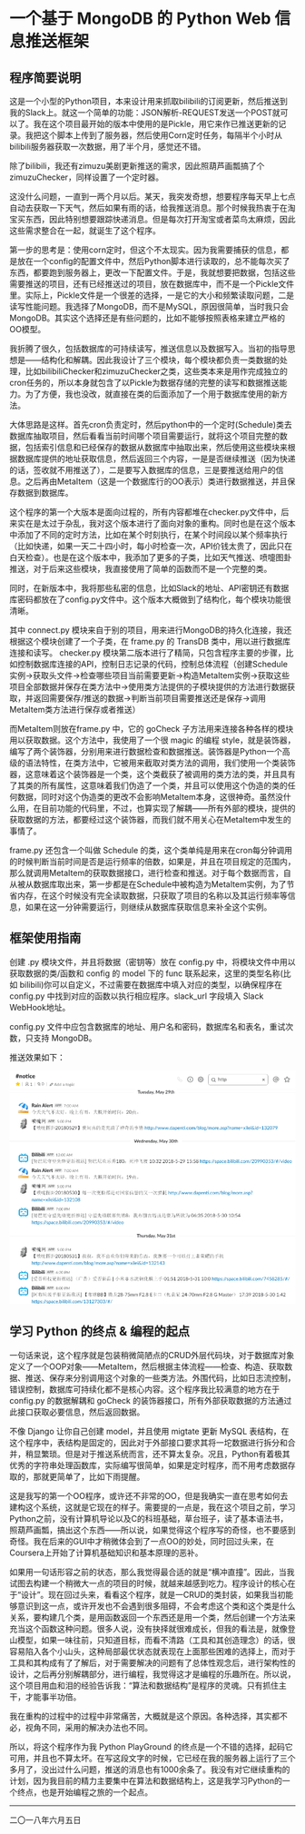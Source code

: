 # 一个基于 MongoDB 的 Python Web 信息推送框架

## 程序简要说明

这是一个小型的Python项目，本来设计用来抓取bilibili的订阅更新，然后推送到我的Slack上。就这一个简单的功能：JSON解析-REQUEST发送一个POST就可以了。我在这个项目最开始的版本中使用的是Pickle，用它来作已推送更新的记录。我把这个脚本上传到了服务器，然后使用Corn定时任务，每隔半个小时从bilibili服务器获取一次数据，用了半个月，感觉还不错。

除了bilibili，我还有zimuzu美剧更新推送的需求，因此照葫芦画瓢搞了个zimuzuChecker，同样设置了一个定时器。

这没什么问题，一直到一两个月以后。某天，我突发奇想，想要程序每天早上七点自动去获取一下天气，然后如果有雨的话，给我推送消息。那个时候我热衷于在淘宝买东西，因此特别想要跟踪快递消息。但是每次打开淘宝或者菜鸟太麻烦，因此这些需求整合在一起，就诞生了这个程序。

第一步的思考是：使用corn定时，但这个不太现实。因为我需要捕获的信息，都是放在一个config的配置文件中，然后Python脚本进行读取的，总不能每次买了东西，都要跑到服务器上，更改一下配置文件。于是，我就想要把数据，包括这些需要推送的项目，还有已经推送过的项目，放在数据库中，而不是一个Pickle文件里。实际上，Pickle文件是一个很差的选择，一是它的大小和频繁读取问题，二是读写性能问题。我选择了MongoDB，而不是MySQL，原因很简单，当时我只会MongoDB。其实这个选择还是有些问题的，比如不能够按照表格来建立严格的OO模型。

我折腾了很久，包括数据库的可持续读写，推送信息以及数据写入。当初的指导思想是——结构化和解耦。因此我设计了三个模块，每个模块都负责一类数据的处理，比如bilibiliChecker和zimuzuChecker之类，这些类本来是用作完成独立的cron任务的，所以本身就包含了以Pickle为数据存储的完整的读写和数据推送能力。为了方便，我也没改，就直接在类的后面添加了一个用于数据库使用的新方法。

大体思路是这样。首先cron负责定时，然后python中的一个定时(Schedule)类去数据库抽取项目，然后看看当前时间哪个项目需要运行，就将这个项目完整的数据，包括索引信息和已经保存的数据从数据库中抽取出来，然后使用这些模块来根据数据库提供的地址获取信息，然后返回三个内容，一是是否继续推送（因为快递的话，签收就不用推送了），二是要写入数据库的信息，三是要推送给用户的信息。之后再由MetaItem（这是一个数据库行的OO表示）类进行数据推送，并且保存数据到数据库。

这个程序的第一个大版本是面向过程的，所有内容都堆在checker.py文件中，后来实在是太过于杂乱，我对这个版本进行了面向对象的重构。同时也是在这个版本中添加了不同的定时方法，比如在某个时刻执行，在某个时间段以某个频率执行（比如快递，如果一天二十四小时，每小时检查一次，API价钱太贵了，因此只在白天检查）。也是在这个版本中，我添加了更多的子类，比如天气推送、喷嚏图卦推送，对于后来这些模块，我直接使用了简单的函数而不是一个完整的类。

同时，在新版本中，我将那些私密的信息，比如Slack的地址、API密钥还有数据库密码都放在了config.py文件中。这个版本大概做到了结构化，每个模块功能很清晰。

其中 connect.py 模块来自于别的项目，用来进行MongoDB的持久化连接，我还根据这个模块创建了一个子类，在 frame.py 的 TransDB 类中，用以进行数据库连接和读写。 checker.py 模块第二版本进行了精简，只包含程序主要的步骤，比如控制数据库连接的API，控制日志记录的代码，控制总体流程（创建Schedule实例->获取头文件->检查哪些项目当前需要更新->构造MetaItem实例->获取这些项目全部数据并保存在类方法中->使用类方法提供的子模块提供的方法进行数据获取，并返回需要保存/推送的数据->判断当前项目需要推送还是保存->调用MetaItem类方法进行保存或者推送）

而MetaItem则放在frame.py 中，它的 goCheck 子方法用来连接各种各样的模块用以获取数据。这个方法中，我使用了一个很 magic 的编程 style，就是装饰器，编写了两个装饰器，分别用来进行数据检查和数据推送。装饰器是Python一个高级的语法特性，在类方法中，它被用来截取对类方法的调用，我们使用一个类装饰器，这意味着这个装饰器是一个类，这个类截获了被调用的类方法的类，并且具有了其类的所有属性，这意味着我们伪造了一个类，并且可以使用这个伪造的类的任何数据，同时对这个伪造类的更改不会影响MetaItem本身，这很神奇。虽然没什么用，在目前功能的代码里，不过，也算实现了解耦——所有外部的模块，提供的获取数据的方法，都要经过这个装饰器，而我们就不用关心在MetaItem中发生的事情了。

frame.py 还包含一个叫做 Schedule 的类，这个类单纯是用来在cron每分钟调用的时候判断当前时间是否是运行频率的倍数，如果是，并且在项目规定的范围内，那么就调用MetaItem的获取数据接口，进行检查和推送。对于每个数据而言，自从被从数据库取出来，第一步都是在Schedule中被构造为MetaItem实例，为了节省内存，在这个时候没有完全读取数据，只获取了项目的名称以及其运行频率等信息，如果在这一分钟需要运行，则继续从数据库获取信息来补全这个实例。

## 框架使用指南

创建 .py 模块文件，并且将数据（密钥等）放在 config.py 中，将模块文件中用以获取数据的类/函数和 config 的 model 下的 func 联系起来，这里的类型名称(比如 bilibili)你可以自定义，不过需要在数据库中填入对应的类型，以确保程序在 config.py 中找到对应的函数以执行相应程序。slack_url 字段填入 Slack WebHook地址。

config.py 文件中应包含数据库的地址、用户名和密码，数据库名和表名，重试次数，只支持 MongoDB。

推送效果如下：

![](media/slack1.png)

## 学习 Python 的终点 & 编程的起点

一句话来说，这个程序就是包装稍微简陋点的CRUD外层代码块，对于数据库对象定义了一个OOP对象——MetaItem，然后根据主体流程——检查、构造、获取数据、推送、保存来分别调用这个对象的一些类方法。外围代码，比如日志流控制，错误控制，数据库可持续化都不是核心内容。这个程序我比较满意的地方在于 config.py 的数据解耦和 goCheck 的装饰器接口，所有外部获取数据的方法通过此接口获取必要信息，然后返回数据。

不像 Django 让你自己创建 model，并且使用 migtate 更新 MySQL 表结构，在这个程序中，表结构是固定的，因此对于外部接口要求其将一坨数据进行拆分和合并，稍显繁琐。但是对于推送系统而言，还不算太复杂。况且，Python有着极其优秀的字符串处理函数库，实际编写很简单，如果是定时程序，而不用考虑数据存取的，那就更简单了，比如下雨提醒。

这是我写的第一个OO程序，或许还不非常的OO，但是我确实一直在思考如何去建构这个系统，这就是它现在的样子。需要提的一点是，我在这个项目之前，学习Python之前，没有计算机导论以及C的科班基础，草台班子，读了基本语法书，照葫芦画瓢，搞出这个东西——所以说，如果觉得这个程序写的奇怪，也不要感到奇怪。我在后来的GUI中才稍微体会到了一点OO的妙处，同时回过头来，在Coursera上开始了计算机基础知识和基本原理的恶补。

如果用一句话形容之前的状态，那么我觉得最合适的就是“横冲直撞”。因此，当我试图去构建一个稍微大一点的项目的时候，就越来越感到吃力。程序设计的核心在于“设计”。现在回过头来，看看这个程序，就是一CRUD的类封装，如果我当初能够意识到这一点，或许开发也不会遇到很多阻碍，不会考虑这个类和这个类是什么关系，要构建几个类，是用函数返回一个东西还是用一个类，然后创建一个方法来充当这个函数这种问题。很多人说，没有抉择就很难成长，但我的看法是，就像登山模型，如果一味往前，只知道目标，而看不清路（工具和其创造理念）的话，很容易陷入各个小山头，这种局部最优状态就表现在上面那些困难的选择上，而对于工具和其构成有了了解后，对于需要解决的问题有了总体性观念后，进行架构性的设计，之后再分别解耦部分，进行编程，我觉得这才是编程的乐趣所在。所以说，这个项目用血和泪的经验告诉我：“算法和数据结构”是程序的灵魂。只有抓住主干，才能事半功倍。

我在重构的过程中的过程中非常痛苦，大概就是这个原因。各种选择，其实都不必，视角不同，采用的解决办法也不同。

所以，将这个程序作为我 Python PlayGround 的终点是一个不错的选择，起码它可用，并且也不算太坏。在写这段文字的时候，它已经在我的服务器上运行了三个多月了，没出过什么问题，推送的消息也有1000余条了。我没有对它继续重构的计划，因为我目前的精力主要集中在算法和数据结构上，这是我学习Python的一个终点，也是开始编程之旅的一个起点。

<hr>

二〇一八年六月五日